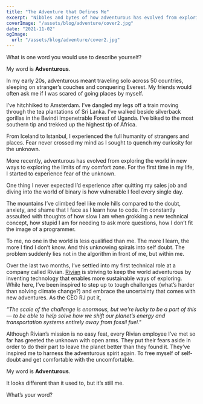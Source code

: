 ```yaml
---
title: "The Adventure that Defines Me"
excerpt: "Nibbles and bytes of how adventurous has evolved from exploring the world in new ways to exploring the limits of my comfort zone"
coverImage: "/assets/blog/adventure/cover2.jpg"
date: "2021-11-02"
ogImage:
  url: "/assets/blog/adventure/cover2.jpg"
---
```


What is one word you would use to describe yourself?

My word is **Adventurous**.

In my early 20s, adventurous meant traveling solo across 50 countries, sleeping on stranger’s couches and conquering Everest. My friends would often ask me if I was scared of going places by myself. 

I’ve hitchhiked to Amsterdam. I’ve dangled my legs off a train moving through the tea plantations of Sri Lanka. I’ve walked beside silverback gorillas in the Bwindi Impenetrable Forest of Uganda. I’ve biked to the most southern tip and trekked up the highest tip of Africa. 

From Iceland to Istanbul, I experienced the full humanity of strangers and places. Fear never crossed my mind as I sought to quench my curiosity for the unknown.

More recently, adventurous has evolved from exploring the world in new ways to exploring the limits of my comfort zone. For the first time in my life, I started to experience fear of the unknown.

One thing I never expected I’d experience after quitting my sales job and diving into the world of binary is how vulnerable I feel every single day. 

The mountains I’ve climbed feel like mole hills compared to the doubt, anxiety, and shame that I face as I learn how to code. I’m constantly assaulted with thoughts of how slow I am when grokking a new technical concept, how stupid I am for needing to ask more questions, how I don’t fit the image of a programmer.

To me, no one in the world is less qualified than me. The more I learn, the more I find I don’t know. And this unknowing spirals into self doubt. The problem suddenly lies not in the algorithm in front of me, but within me.

Over the last two months, I’ve settled into my first technical role at a company called Rivian. [Rivian](https://rivian.com/) is striving to keep the world adventurous by inventing technology that enables more sustainable ways of exploring. While here, I’ve been inspired to step up to tough challenges (what’s harder than solving climate change?) and embrace the uncertainty that comes with new adventures. As the CEO RJ put it, 

*“The scale of the challenge is enormous, but we're lucky to be a part of this — to be able to help solve how we shift our planet’s energy and transportation systems entirely away from fossil fuel."*

Although Rivian’s mission is no easy feat, every Rivian employee I’ve met so far has greeted the unknown with open arms. They put their fears aside in order to do their part to leave the planet better than they found it. They’ve inspired me to harness the adventurous spirit again. To free myself of self-doubt and get comfortable with the uncomfortable.

My word is **Adventurous**.

It looks different than it used to, but it’s still me. 

What’s your word?
